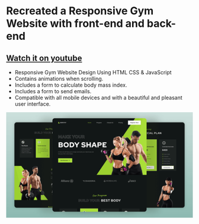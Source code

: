 # Recreated a Responsive Gym Website with front-end and back-end

## [Watch it on youtube](https://youtu.be/ddaY0rHqMxM)

- Responsive Gym Website Design Using HTML CSS & JavaScript
- Contains animations when scrolling.
- Includes a form to calculate body mass index.
- Includes a form to send emails.
- Compatible with all mobile devices and with a beautiful and pleasant user interface.

![preview img](/preview.png)

